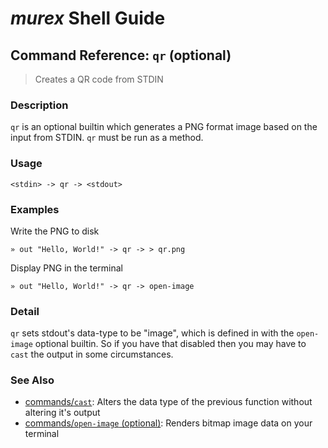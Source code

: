 # _murex_ Shell Guide

## Command Reference: `qr` (optional)

> Creates a QR code from STDIN

### Description

`qr` is an optional builtin which generates a PNG format image based on the
input from STDIN. `qr` must be run as a method.

### Usage

    <stdin> -> qr -> <stdout>

### Examples

Write the PNG to disk

    » out "Hello, World!" -> qr -> > qr.png
    
Display PNG in the terminal

    » out "Hello, World!" -> qr -> open-image

### Detail

`qr` sets stdout's data-type to be "image", which is defined in with the
`open-image` optional builtin. So if you have that disabled then you may
have to `cast` the output in some circumstances.

### See Also

* [commands/`cast`](../commands/cast.md):
  Alters the data type of the previous function without altering it's output
* [commands/`open-image` (optional)](../commands/open-image.md):
  Renders bitmap image data on your terminal